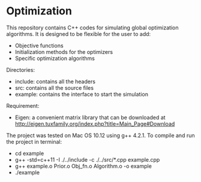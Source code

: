 # Optimization

This repository contains C++ codes for simulating global optimization algorithms. 
It is designed to be flexible for the user to add:
  + Objective functions
  + Initialization methods for the optimizers
  + Specific optimization algorithms

Directories:
  + include: contains all the headers
  + src: contains all the source files
  + example: contains the interface to start the simulation
 
Requirement:
  + Eigen: a convenient matrix library that can be downloaded at http://eigen.tuxfamily.org/index.php?title=Main_Page#Download
 
The project was tested on Mac OS 10.12 using g++ 4.2.1. 
To compile and run the project in terminal: 
  + cd example
  + g++ -std=c++11 -I ./../include -c ./../src/*.cpp example.cpp
  + g++ example.o Prior.o Obj_fn.o Algorithm.o -o example
  + ./example
